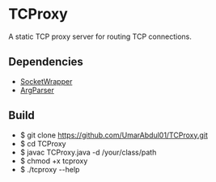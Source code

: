 # TCProxy
A static TCP proxy server for routing TCP connections.

## Dependencies

* [SocketWrapper](https://github.com/UmarAbdul01/SocketWrapper)
* [ArgParser](https://github.com/UmarAbdul01/ArgParser)

## Build

* $ git clone https://github.com/UmarAbdul01/TCProxy.git
* $ cd TCProxy
* $ javac TCProxy.java -d /your/class/path
* $ chmod +x tcproxy
* $ ./tcproxy --help
